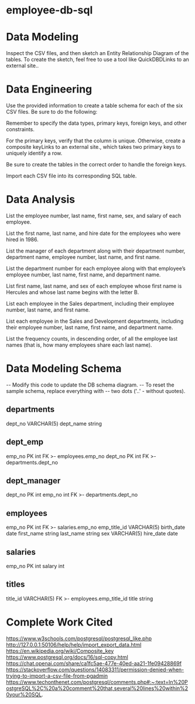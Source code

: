 # employee-db-sql

# Data Modeling

Inspect the CSV files, and then sketch an Entity Relationship Diagram of the tables. To create the sketch, feel free to use a tool like QuickDBDLinks to an external site..

# Data Engineering

Use the provided information to create a table schema for each of the six CSV files. Be sure to do the following:

Remember to specify the data types, primary keys, foreign keys, and other constraints.

For the primary keys, verify that the column is unique. Otherwise, create a composite keyLinks to an external site., which takes two primary keys to uniquely identify a row.

Be sure to create the tables in the correct order to handle the foreign keys.

Import each CSV file into its corresponding SQL table.

# Data Analysis

List the employee number, last name, first name, sex, and salary of each employee.

List the first name, last name, and hire date for the employees who were hired in 1986.

List the manager of each department along with their department number, department name, employee number, last name, and first name.

List the department number for each employee along with that employee’s employee number, last name, first name, and department name.

List first name, last name, and sex of each employee whose first name is Hercules and whose last name begins with the letter B.

List each employee in the Sales department, including their employee number, last name, and first name.

List each employee in the Sales and Development departments, including their employee number, last name, first name, and department name.

List the frequency counts, in descending order, of all the employee last names (that is, how many employees share each last name).

# Data Modeling Schema

-- Modify this code to update the DB schema diagram.
-- To reset the sample schema, replace everything with
-- two dots ('..' - without quotes).

departments
-----------
dept_no VARCHAR(5)
dept_name string

dept_emp
--------
emp_no PK int FK >- employees.emp_no
dept_no PK int FK >- departments.dept_no



dept_manager
------------
dept_no PK int
emp_no int FK >- departments.dept_no


employees
---------
emp_no PK int FK >- salaries.emp_no
emp_title_id VARCHAR(5)
birth_date date
first_name string
last_name string
sex VARCHAR(5)
hire_date date

salaries
--------
emp_no PK int
salary int

titles
------
title_id VARCHAR(5) FK >- employees.emp_title_id
title string

# Complete Work Cited

https://www.w3schools.com/postgresql/postgresql_like.php
http://127.0.0.1:50106/help/help/import_export_data.html
https://en.wikipedia.org/wiki/Composite_key
https://www.postgresql.org/docs/16/sql-copy.html
https://chat.openai.com/share/ca1fc5ae-477e-40ed-aa21-1fe09428869f
https://stackoverflow.com/questions/14083311/permission-denied-when-trying-to-import-a-csv-file-from-pgadmin
https://www.techonthenet.com/postgresql/comments.php#:~:text=In%20PostgreSQL%2C%20a%20comment%20that,several%20lines%20within%20your%20SQL.
